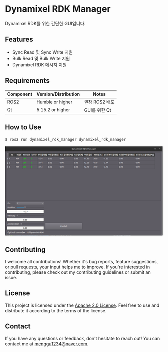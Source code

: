 # Dynamixel RDK Manager

Dynamixel RDK를 위한 간단한 GUI입니다.

## Features
- Sync Read 및 Sync Write 지원
- Bulk Read 및 Bulk Write 지원
- Dynamixel RDK 메시지 지원

## Requirements
| Component | Version/Distribution | Notes |
|-----------|----------------------|-------|
| ROS2 |  Humble or higher | 권장 ROS2 배포 |
| Qt | 5.15.2 or higher | GUI를 위한 Qt |

## How to Use
```bash
$ ros2 run dynamixel_rdk_manager dynamixel_rdk_manager
```

![image](docs/rdk_manager_gui_sample.png)

## Contributing
I welcome all contributions! Whether it's bug reports, feature suggestions, or pull requests, your input helps me to improve. If you're interested in contributing, please check out my contributing guidelines or submit an issue.

## License
This project is licensed under the [Apache 2.0 License](LICENSE). Feel free to use and distribute it according to the terms of the license.

## Contact
If you have any questions or feedback, don't hesitate to reach out! You can contact me at [menggu1234@naver.com][email].

[email]: mailto:menggu1234@naver.com
